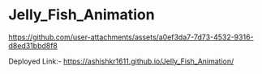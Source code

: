 # Jelly_Fish_Animation



https://github.com/user-attachments/assets/a0ef3da7-7d73-4532-9316-d8ed31bbd8f8

Deployed Link:- https://ashishkr1611.github.io/Jelly_Fish_Animation/
